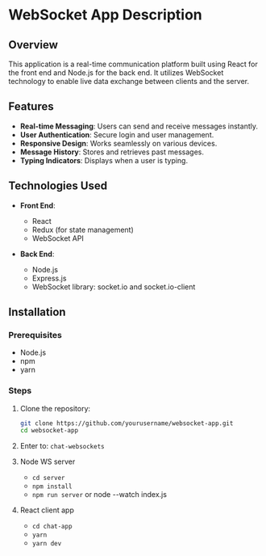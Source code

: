 # WebSocket App Description

## Overview

This application is a real-time communication platform built using React for the front end and Node.js for the back end. It utilizes WebSocket technology to enable live data exchange between clients and the server.

## Features

- **Real-time Messaging**: Users can send and receive messages instantly.
- **User Authentication**: Secure login and user management.
- **Responsive Design**: Works seamlessly on various devices.
- **Message History**: Stores and retrieves past messages.
- **Typing Indicators**: Displays when a user is typing.

## Technologies Used

- **Front End**: 
  - React
  - Redux (for state management)
  - WebSocket API

- **Back End**: 
  - Node.js
  - Express.js
  - WebSocket library: socket.io and socket.io-client

## Installation

### Prerequisites

- Node.js
- npm
- yarn

### Steps

1. Clone the repository:
   ```bash
   git clone https://github.com/yourusername/websocket-app.git
   cd websocket-app
   ```
2. Enter to: `chat-websockets`
3. Node WS server
   - `cd server`
   -  `npm install`
   -  `npm run server` or node --watch index.js
  
4. React client app
   - `cd chat-app`
   - `yarn`
   - `yarn dev`

